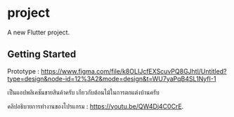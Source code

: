 # project

A new Flutter project.

## Getting Started

Prototype : https://www.figma.com/file/k8OLIJcfEXScuvPQ8GJhtl/Untitled?type=design&node-id=12%3A2&mode=design&t=WU7yaPqB4SL1NyfI-1

เป็นแอปพลิเคชันขายสินค้าครับ เกียวกับต้อนไม้ในการตกแต่งบ้านครับ

คลิปอธิบายการทำงานของโปรแกรม : https://youtu.be/QW4Dj4C0CrE.
